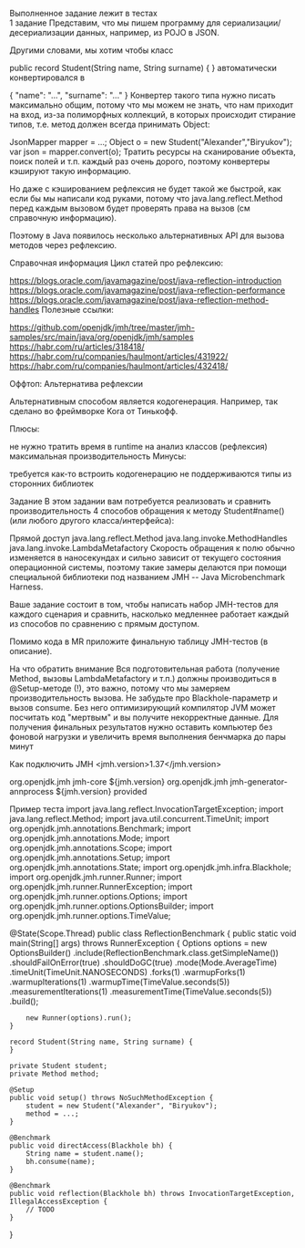 Выполненное задание лежит в тестах <br>
1 задание
Представим, что мы пишем программу для сериализации/десериализации данных, например, из POJO в JSON.

Другими словами, мы хотим чтобы класс

public record Student(String name, String surname) { }
автоматически конвертировался в

{
"name": "...",
"surname": "..."
}
Конвертер такого типа нужно писать максимально общим, потому что мы можем не знать, что нам приходит на вход, из-за полиморфных коллекций, в которых происходит стирание типов, т.е. метод должен всегда принимать Object:

JsonMapper mapper = ...;
Object o = new Student("Alexander","Biryukov");
var json = mapper.convert(o);
Тратить ресурсы на сканирование объекта, поиск полей и т.п. каждый раз очень дорого, поэтому конвертеры кэшируют такую информацию.

Но даже с кэшированием рефлексия не будет такой же быстрой, как если бы мы написали код руками, потому что java.lang.reflect.Method перед каждым вызовом будет проверять права на вызов (см справочную информацию).

Поэтому в Java появилось несколько альтернативных API для вызова методов через рефлексию.


Справочная информация
Цикл статей про рефлексию:

https://blogs.oracle.com/javamagazine/post/java-reflection-introduction
https://blogs.oracle.com/javamagazine/post/java-reflection-performance
https://blogs.oracle.com/javamagazine/post/java-reflection-method-handles
Полезные ссылки:

https://github.com/openjdk/jmh/tree/master/jmh-samples/src/main/java/org/openjdk/jmh/samples
https://habr.com/ru/articles/318418/
https://habr.com/ru/companies/haulmont/articles/431922/
https://habr.com/ru/companies/haulmont/articles/432418/


Оффтоп: Альтернатива рефлексии

Альтернативным способом является кодогенерация. Например, так сделано во фреймворке Kora от Тинькофф.

Плюсы:

не нужно тратить время в runtime на анализ классов (рефлексия)
максимальная производительность
Минусы:

требуется как-то встроить кодогенерацию
не поддерживаются типы из сторонних библиотек

Задание
В этом задании вам потребуется реализовать и сравнить производительность 4 способов обращения к методу Student#name() (или любого другого класса/интерфейса):

Прямой доступ
java.lang.reflect.Method
java.lang.invoke.MethodHandles
java.lang.invoke.LambdaMetafactory
Скорость обращения к полю обычно изменяется в наносекундах и сильно зависит от текущего состояния операционной системы, поэтому такие замеры делаются при помощи специальной библиотеки под названием JMH -- Java Microbenchmark Harness.

Ваше задание состоит в том, чтобы написать набор JMH-тестов для каждого сценария и сравнить, насколько медленнее работает каждый из способов по сравнению с прямым доступом.

Помимо кода в MR приложите финальную таблицу JMH-тестов (в описание).


На что обратить внимание
Вся подготовительная работа (получение Method, вызовы LambdaMetafactory и т.п.) должны производиться в @Setup-методе (!), это важно, потому что мы замеряем производительность вызова.
Не забудьте про Blackhole-параметр и вызов consume. Без него оптимизирующий компилятор JVM может посчитать код "мертвым" и вы получите некорректные данные.
Для получения финальных результатов нужно оставить компьютер без фоновой нагрузки и увеличить время выполнения бенчмарка до пары минут

Как подключить JMH
<properties>
<jmh.version>1.37</jmh.version>
</properties>

<dependencies>
    <!-- JMH -->
   <dependency>
      <groupId>org.openjdk.jmh</groupId>
      <artifactId>jmh-core</artifactId>
      <version>${jmh.version}</version>
   </dependency>
   <dependency>
      <groupId>org.openjdk.jmh</groupId>
      <artifactId>jmh-generator-annprocess</artifactId>
      <version>${jmh.version}</version>
      <scope>provided</scope>
   </dependency>
</dependencies>

Пример теста
import java.lang.reflect.InvocationTargetException;
import java.lang.reflect.Method;
import java.util.concurrent.TimeUnit;
import org.openjdk.jmh.annotations.Benchmark;
import org.openjdk.jmh.annotations.Mode;
import org.openjdk.jmh.annotations.Scope;
import org.openjdk.jmh.annotations.Setup;
import org.openjdk.jmh.annotations.State;
import org.openjdk.jmh.infra.Blackhole;
import org.openjdk.jmh.runner.Runner;
import org.openjdk.jmh.runner.RunnerException;
import org.openjdk.jmh.runner.options.Options;
import org.openjdk.jmh.runner.options.OptionsBuilder;
import org.openjdk.jmh.runner.options.TimeValue;

@State(Scope.Thread)
public class ReflectionBenchmark {
public static void main(String[] args) throws RunnerException {
Options options = new OptionsBuilder()
.include(ReflectionBenchmark.class.getSimpleName())
.shouldFailOnError(true)
.shouldDoGC(true)
.mode(Mode.AverageTime)
.timeUnit(TimeUnit.NANOSECONDS)
.forks(1)
.warmupForks(1)
.warmupIterations(1)
.warmupTime(TimeValue.seconds(5))
.measurementIterations(1)
.measurementTime(TimeValue.seconds(5))
.build();

        new Runner(options).run();
    }

    record Student(String name, String surname) {
    }

    private Student student;
    private Method method;

    @Setup
    public void setup() throws NoSuchMethodException {
        student = new Student("Alexander", "Biryukov");
        method = ...;
    }

    @Benchmark
    public void directAccess(Blackhole bh) {
        String name = student.name();
        bh.consume(name);
    }

    @Benchmark
    public void reflection(Blackhole bh) throws InvocationTargetException, IllegalAccessException {
        // TODO
    }
}
